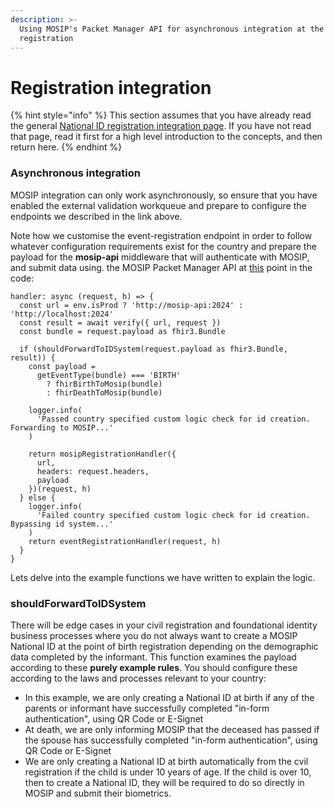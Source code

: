 ```yaml
---
description: >-
  Using MOSIP's Packet Manager API for asynchronous integration at the point of
  registration
---
```


# Registration integration

{% hint style="info" %}
This section assumes that you have already read the general [National ID registration integration page](../registration-integration.md).   If you have not read that page, read it first for a high level introduction to the concepts, and then return here.
{% endhint %}

### Asynchronous integration

MOSIP integration can only work asynchronously, so ensure that you have enabled the external validation workqueue and prepare to configure the endpoints we described in the link above.

Note how we customise the event-registration endpoint in order to follow whatever configuration requirements exist for the country and prepare the payload for the **mosip-api** middleware that will authenticate with MOSIP, and submit data using. the MOSIP Packet Manager API at [this](https://github.com/opencrvs/opencrvs-countryconfig-mosip/blob/4fa62771a1faea01f87c2fb0db80824e8f594fe7/src/index.ts#L445) point in the code:

```
handler: async (request, h) => {
  const url = env.isProd ? 'http://mosip-api:2024' : 'http://localhost:2024'
  const result = await verify({ url, request })
  const bundle = request.payload as fhir3.Bundle

  if (shouldForwardToIDSystem(request.payload as fhir3.Bundle, result)) {
    const payload =
      getEventType(bundle) === 'BIRTH'
        ? fhirBirthToMosip(bundle)
        : fhirDeathToMosip(bundle)

    logger.info(
      'Passed country specified custom logic check for id creation. Forwarding to MOSIP...'
    )

    return mosipRegistrationHandler({
      url,
      headers: request.headers,
      payload
    })(request, h)
  } else {
    logger.info(
      'Failed country specified custom logic check for id creation. Bypassing id system...'
    )
    return eventRegistrationHandler(request, h)
  }
}
```

Lets delve into the example functions we have written to explain the logic.

### shouldForwardToIDSystem

There will be edge cases in your civil registration and foundational identity business processes where you do not always want to create a MOSIP National ID at the point of birth registration depending on the demographic data completed by the informant.  This function examines the payload according to these **purely example rules**.  You should configure these according to the laws and processes relevant to your country:

* In this example, we are only creating a National ID at birth if any of the parents or informant have successfully completed "in-form authentication", using QR Code or E-Signet
* At death, we are only informing MOSIP that the deceased has passed if the spouse has successfully completed "in-form authentication", using QR Code or E-Signet
* We are only creating a National ID at birth automatically from the cvil registration if the child is under 10 years of age.  If the child is over 10, then to create a National ID, they will be required to do so directly in MOSIP and submit their biometrics.
